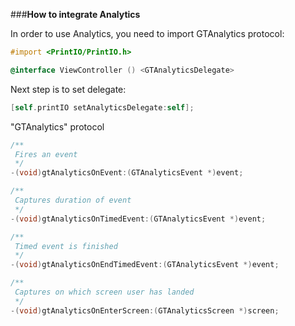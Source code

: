 ###**How to integrate Analytics**

In order to use Analytics, you need to import GTAnalytics protocol:

```Objective-C
#import <PrintIO/PrintIO.h>

@interface ViewController () <GTAnalyticsDelegate>
```

Next step is to set delegate:

```Objective-C
[self.printIO setAnalyticsDelegate:self];
```

"GTAnalytics" protocol

```Objective-C
/**
 Fires an event
 */
-(void)gtAnalyticsOnEvent:(GTAnalyticsEvent *)event;

/**
 Captures duration of event
 */
-(void)gtAnalyticsOnTimedEvent:(GTAnalyticsEvent *)event;

/**
 Timed event is finished
 */
-(void)gtAnalyticsOnEndTimedEvent:(GTAnalyticsEvent *)event;

/**
 Captures on which screen user has landed
 */
-(void)gtAnalyticsOnEnterScreen:(GTAnalyticsScreen *)screen;
```
